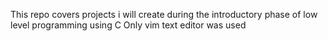 This repo covers projects i will create during the introductory phase of low level programming using C
Only vim text editor was used
